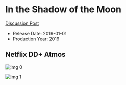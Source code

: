 # In the Shadow of the Moon

[Discussion Post](https://www.avsforum.com/threads/bass-eq-for-filtered-movies.2995212/post-58643628)

* Release Date: 2019-01-01
* Production Year: 2019

## Netflix DD+ Atmos

![img 0](https://i.imgur.com/VGK34cu.jpg)

![img 1](https://i.imgur.com/sYwTTww.png)

